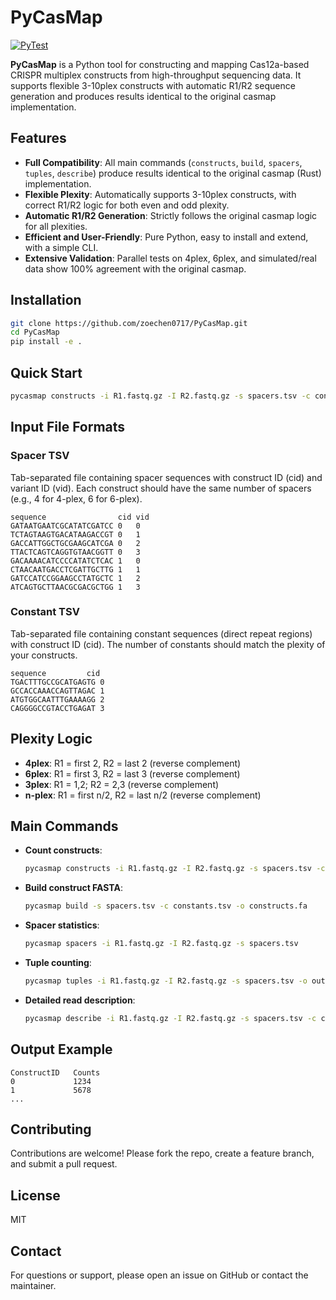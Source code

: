 # PyCasMap

[![PyTest](https://github.com/zoechen0717/PyCasMap/actions/workflows/pytest.yml/badge.svg)](https://github.com/zoechen0717/PyCasMap/actions/workflows/pytest.yml)

**PyCasMap** is a Python tool for constructing and mapping Cas12a-based CRISPR multiplex constructs from high-throughput sequencing data. It supports flexible 3-10plex constructs with automatic R1/R2 sequence generation and produces results identical to the original casmap implementation.

## Features

- **Full Compatibility**: All main commands (`constructs`, `build`, `spacers`, `tuples`, `describe`) produce results identical to the original casmap (Rust) implementation.
- **Flexible Plexity**: Automatically supports 3-10plex constructs, with correct R1/R2 logic for both even and odd plexity.
- **Automatic R1/R2 Generation**: Strictly follows the original casmap logic for all plexities.
- **Efficient and User-Friendly**: Pure Python, easy to install and extend, with a simple CLI.
- **Extensive Validation**: Parallel tests on 4plex, 6plex, and simulated/real data show 100% agreement with the original casmap.

## Installation

```bash
git clone https://github.com/zoechen0717/PyCasMap.git
cd PyCasMap
pip install -e .
```

## Quick Start

```bash
pycasmap constructs -i R1.fastq.gz -I R2.fastq.gz -s spacers.tsv -c constants.tsv -o output.tsv
```

## Input File Formats

### Spacer TSV
Tab-separated file containing spacer sequences with construct ID (cid) and variant ID (vid). Each construct should have the same number of spacers (e.g., 4 for 4-plex, 6 for 6-plex).

```
sequence                cid vid
GATAATGAATCGCATATCGATCC 0   0
TCTAGTAAGTGACATAAGACCGT 0   1
GACCATTGGCTGCGAAGCATCGA 0   2
TTACTCAGTCAGGTGTAACGGTT 0   3
GACAAAACATCCCCATATCTCAC 1   0
CTAACAATGACCTCGATTGCTTG 1   1
GATCCATCCGGAAGCCTATGCTC 1   2
ATCAGTGCTTAACGCGACGCTGG 1   3
```

### Constant TSV
Tab-separated file containing constant sequences (direct repeat regions) with construct ID (cid). The number of constants should match the plexity of your constructs.

```
sequence         cid
TGACTTTGCCGCATGAGTG 0
GCCACCAAACCAGTTAGAC 1
ATGTGGCAATTTGAAAAGG 2
CAGGGGCCGTACCTGAGAT 3
```

## Plexity Logic

- **4plex**: R1 = first 2, R2 = last 2 (reverse complement)
- **6plex**: R1 = first 3, R2 = last 3 (reverse complement)
- **3plex**: R1 = 1,2; R2 = 2,3 (reverse complement)
- **n-plex**: R1 = first n/2, R2 = last n/2 (reverse complement)

## Main Commands

- **Count constructs**:
  ```bash
  pycasmap constructs -i R1.fastq.gz -I R2.fastq.gz -s spacers.tsv -c constants.tsv -o output.tsv
  ```
- **Build construct FASTA**:
  ```bash
  pycasmap build -s spacers.tsv -c constants.tsv -o constructs.fa
  ```
- **Spacer statistics**:
  ```bash
  pycasmap spacers -i R1.fastq.gz -I R2.fastq.gz -s spacers.tsv
  ```
- **Tuple counting**:
  ```bash
  pycasmap tuples -i R1.fastq.gz -I R2.fastq.gz -s spacers.tsv -o output.tsv
  ```
- **Detailed read description**:
  ```bash
  pycasmap describe -i R1.fastq.gz -I R2.fastq.gz -s spacers.tsv -c constants.tsv -o description.tsv
  ```

## Output Example

```
ConstructID   Counts
0             1234
1             5678
...
```
## Contributing

Contributions are welcome! Please fork the repo, create a feature branch, and submit a pull request.

## License

MIT

## Contact

For questions or support, please open an issue on GitHub or contact the maintainer. 